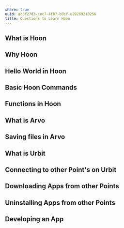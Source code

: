 ```yaml
---
share: true
uuid: ac3f27d3-cec7-4fb7-b0cf-e29269210256
title: Questions to Learn Hoon
---
```

## What is Hoon

## Why Hoon

## Hello World in Hoon

## Basic Hoon Commands

## Functions in Hoon

## What is Arvo

## Saving files in Arvo

## What is Urbit

## Connecting to other Point's on Urbit

## Downloading Apps from other Points

## Uninstalling Apps from other Points

## Developing an App